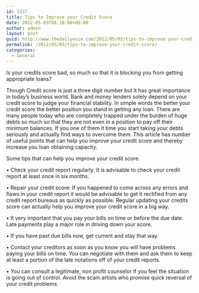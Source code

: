 ```yaml
---
id: 1227
title: Tips to Improve your Credit Score
date: 2012-05-03T08:10:00+00:00
author: admin
layout: post
guid: http://www.thedailyevie.com/2012/05/03/tips-to-improve-your-credit-score/
permalink: /2012/05/03/tips-to-improve-your-credit-score/
categories:
  - General
---
```

Is your credits score bad, so much so that it is blocking you from getting appropriate loans?

Though Credit score is just a three digit number but it has great importance in today’s business world. Bank and money lenders solely depend on your credit score to judge your financial stability. In simple words the better your credit score the better position you stand in getting any loan. There are many people today who are completely trapped under the burden of huge debts so much so that they are not even in a position to pay off their minimum balances. If you one of them it time you start taking your debts seriously and actually find ways to overcome them. This article has number of useful points that can help you improve your credit score and thereby increase you loan obtaining capacity.

Some tips that can help you improve your credit score.

• Check your credit report regularly. It is advisable to check your credit report at least once in six months.

• Repair your credit score: If you happened to come across any errors and flaws in your credit report it would be advisable to get it rectified from any credit report bureaus as quickly as possible. Regular updating your credits score can actually help you improve your credit score in a big way.

• It very important that you pay your bills on time or before the due date. Late payments play a major role in driving down your score.

• If you have past due bills now, get current and stay that way.

• Contact your creditors as soon as you know you will have problems paying your bills on time. You can negotiate with them and ask them to keep at least a portion of the late notations off of your credit reports.

• You can consult a legitimate, non profit counselor if you feel the situation is going out of control. Avoid the scam artists who promise quick reversal of your credit problems.